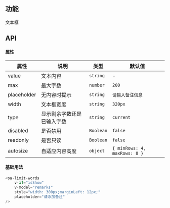 ## 功能
文本框

## API

#### 属性

属性 | 说明 | 类型 | 默认值
---|---|---|---
value | 文本内容 | `string` | -
max | 最大字数 | `number` | `200`
placeholder | 无内容时提示 | `string` | `请输入备注信息`
width | 文本框宽度 | `string` | `320px`
type | 显示剩余字数还是已输入字数 | `string` | `current`
disabled | 是否禁用 | `Boolean`| `false`
readonly | 是否只读| `Boolean`| `false`
autosize | 自适应内容高度| `object`| `{ minRows: 4, maxRows: 8 }`

#### 基础用法

```js
<oa-limit-words
	v-if="isShow"
	v-model="remarks"
	style="width: 300px;marginLeft: 12px;"
	placeholder="请添加备注"
/>	
```
